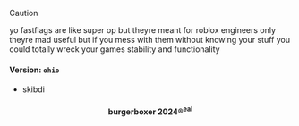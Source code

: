 > [!CAUTION]
> yo fastflags are like super op but theyre meant for roblox engineers only theyre mad useful but if you mess with them without knowing your stuff you could totally wreck your games stability and functionality

#### Version: `ohio`
* skibdi

<h4 align="center">burgerboxer 2024®<sup>eal</sup></h4>
